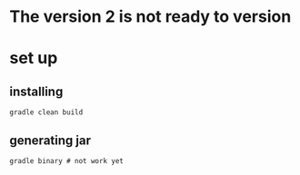 # The version 2 is not ready to version

# set up
## installing

	gradle clean build

## generating jar

	gradle binary # not work yet




